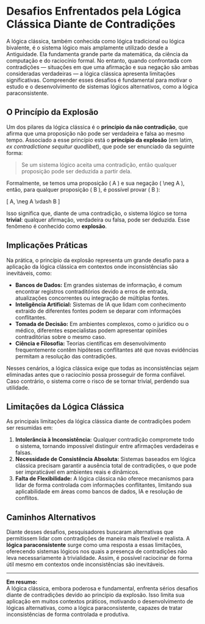 # Desafios Enfrentados pela Lógica Clássica Diante de Contradições

A lógica clássica, também conhecida como lógica tradicional ou lógica bivalente, é o sistema lógico mais amplamente utilizado desde a Antiguidade. Ela fundamenta grande parte da matemática, da ciência da computação e do raciocínio formal. No entanto, quando confrontada com contradições — situações em que uma afirmação e sua negação são ambas consideradas verdadeiras — a lógica clássica apresenta limitações significativas. Compreender esses desafios é fundamental para motivar o estudo e o desenvolvimento de sistemas lógicos alternativos, como a lógica paraconsistente.

## O Princípio da Explosão

Um dos pilares da lógica clássica é o **princípio da não contradição**, que afirma que uma proposição não pode ser verdadeira e falsa ao mesmo tempo. Associado a esse princípio está o **princípio da explosão** (em latim, *ex contradictione sequitur quodlibet*), que pode ser enunciado da seguinte forma:

> Se um sistema lógico aceita uma contradição, então qualquer proposição pode ser deduzida a partir dela.

Formalmente, se temos uma proposição \( A \) e sua negação \( \neg A \), então, para qualquer proposição \( B \), é possível provar \( B \):

\[
A, \neg A \vdash B
\]

Isso significa que, diante de uma contradição, o sistema lógico se torna **trivial**: qualquer afirmação, verdadeira ou falsa, pode ser deduzida. Esse fenômeno é conhecido como **explosão**.

## Implicações Práticas

Na prática, o princípio da explosão representa um grande desafio para a aplicação da lógica clássica em contextos onde inconsistências são inevitáveis, como:

- **Bancos de Dados:** Em grandes sistemas de informação, é comum encontrar registros contraditórios devido a erros de entrada, atualizações concorrentes ou integração de múltiplas fontes.
- **Inteligência Artificial:** Sistemas de IA que lidam com conhecimento extraído de diferentes fontes podem se deparar com informações conflitantes.
- **Tomada de Decisão:** Em ambientes complexos, como o jurídico ou o médico, diferentes especialistas podem apresentar opiniões contraditórias sobre o mesmo caso.
- **Ciência e Filosofia:** Teorias científicas em desenvolvimento frequentemente contêm hipóteses conflitantes até que novas evidências permitam a resolução das contradições.

Nesses cenários, a lógica clássica exige que todas as inconsistências sejam eliminadas antes que o raciocínio possa prosseguir de forma confiável. Caso contrário, o sistema corre o risco de se tornar trivial, perdendo sua utilidade.

## Limitações da Lógica Clássica

As principais limitações da lógica clássica diante de contradições podem ser resumidas em:

1. **Intolerância à Inconsistência:** Qualquer contradição compromete todo o sistema, tornando impossível distinguir entre afirmações verdadeiras e falsas.
2. **Necessidade de Consistência Absoluta:** Sistemas baseados em lógica clássica precisam garantir a ausência total de contradições, o que pode ser impraticável em ambientes reais e dinâmicos.
3. **Falta de Flexibilidade:** A lógica clássica não oferece mecanismos para lidar de forma controlada com informações conflitantes, limitando sua aplicabilidade em áreas como bancos de dados, IA e resolução de conflitos.

## Caminhos Alternativos

Diante desses desafios, pesquisadores buscaram alternativas que permitissem lidar com contradições de maneira mais flexível e realista. A **lógica paraconsistente** surge como uma resposta a essas limitações, oferecendo sistemas lógicos nos quais a presença de contradições não leva necessariamente à trivialidade. Assim, é possível raciocinar de forma útil mesmo em contextos onde inconsistências são inevitáveis.

___

**Em resumo:**  
A lógica clássica, embora poderosa e fundamental, enfrenta sérios desafios diante de contradições devido ao princípio da explosão. Isso limita sua aplicação em muitos contextos práticos, motivando o desenvolvimento de lógicas alternativas, como a lógica paraconsistente, capazes de tratar inconsistências de forma controlada e produtiva.